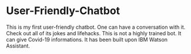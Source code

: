 # User-Friendly-Chatbot
This is my first user-friendly chatbot. One can have a conversation with it. Check out all of its jokes and lifehacks. 
This is not a highly trained bot.
It can give Covid-19 informations.
It has been built upon IBM Watson Assistant.
